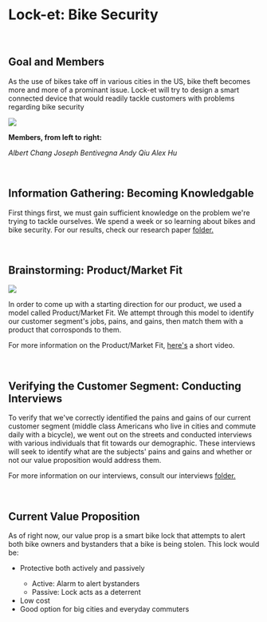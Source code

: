 <body>

<h1>Lock-et: Bike Security</h1>
<br>

<h2>Goal and Members</h2>

<p>As the use of bikes take off in various cities in the US, bike theft becomes 
more and more of a prominant issue. Lock-et will try to design a smart 
connected device that would readily tackle customers with problems regarding 
bike security</p>

<img src=http://i.imgur.com/xa11kMu.jpg>
<br>

<b>Members, from left to right:</b>

 <i>Albert Chang</i> </li>
 <i>Joseph Bentivegna</i> </li>
 <i>Andy Qiu</i> </li>
 <i>Alex Hu</i> </li>

<br>

<h2>Information Gathering: Becoming Knowledgable</h2>

<p>First things first, we must gain sufficient knowledge on the problem we're 
trying to tackle ourselves. We spend a week or so learning about bikes and bike 
security. For our results, check our research paper <a href="https://github.com/Enigmamemory/Lock-et/tree/master/research%20paper">folder.</a></p>
<br>

<h2>Brainstorming: Product/Market Fit</h2>

<img src="http://i.imgur.com/2J9OAq9.png">
<br>

<p>In order to come up with a starting direction for our product, we used a 
model called Product/Market Fit. We attempt through this model to identify 
our customer segment's jobs, pains, and gains, then match them with a product 
that corrosponds to them.</p>

<p>For more information on the Product/Market Fit, <a href="https://www.youtube.com/watch?v=sSDvwQiPtgc">here's</a> a short video.</p>
<br>

<h2>Verifying the Customer Segment: Conducting Interviews</h2>

<p>To verify that we've correctly identified the pains and gains of our current 
customer segment (middle class Americans who live in cities and commute
daily with a bicycle), we went out on the streets and conducted interviews with 
various individuals that fit towards our demographic. These interviews will 
seek to identify what are the subjects' pains and gains and whether or not 
our value proposition would address them.</p>

<p>For more information on our interviews, consult our interviews <a href="https://github.com/Enigmamemory/Lock-et/tree/master/interviews">folder.</a></p>
<br>

<h2>Current Value Proposition</h2>

<p>As of right now, our value prop is a smart bike lock that attempts to alert 
both bike owners and bystanders that a bike is being stolen. This lock would be:
<br>
<ul>
<li>Protective both actively and passively</li>
<ul>
<li>Active: Alarm to alert bystanders</li>
<li>Passive: Lock acts as a deterrent</li>
</ul>
<li>Low cost</li>
<li>Good option for big cities and everyday commuters</li>
</ul>

</body>

